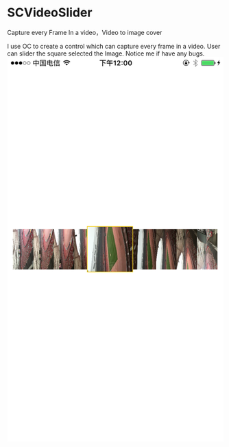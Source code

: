 # SCVideoSlider
Capture every Frame In a video，Video to image cover

I use OC to create a control which can capture every frame in a video. User can slider the square selected the Image.
Notice me if have any bugs.
![image](https://github.com/sun301xx/SCVideoSlider/raw/master/pre.PNG) 
